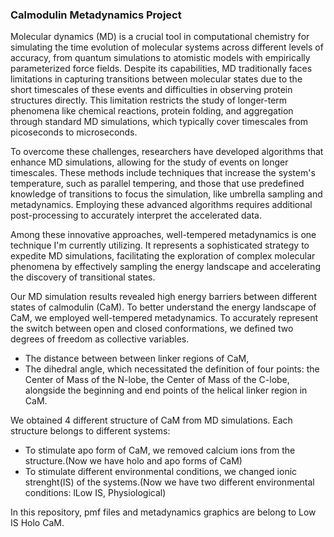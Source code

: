 ### Calmodulin Metadynamics Project

Molecular dynamics (MD) is a crucial tool in computational chemistry for simulating the time evolution of molecular systems across different levels of accuracy, from quantum simulations to atomistic models with empirically parameterized force fields. Despite its capabilities, MD traditionally faces limitations in capturing transitions between molecular states due to the short timescales of these events and difficulties in observing protein structures directly. This limitation restricts the study of longer-term phenomena like chemical reactions, protein folding, and aggregation through standard MD simulations, which typically cover timescales from picoseconds to microseconds.

To overcome these challenges, researchers have developed algorithms that enhance MD simulations, allowing for the study of events on longer timescales. These methods include techniques that increase the system's temperature, such as parallel tempering, and those that use predefined knowledge of transitions to focus the simulation, like umbrella sampling and metadynamics. Employing these advanced algorithms requires additional post-processing to accurately interpret the accelerated data.

Among these innovative approaches, well-tempered metadynamics is one technique I'm currently utilizing. It represents a sophisticated strategy to expedite MD simulations, facilitating the exploration of complex molecular phenomena by effectively sampling the energy landscape and accelerating the discovery of transitional states.

Our MD simulation results revealed high energy barriers between different states of calmodulin (CaM). To better understand the energy landscape of CaM, we employed well-tempered metadynamics. To accurately represent the switch between open and closed conformations, we defined two degrees of freedom as collective variables. 
- The distance between between linker regions of CaM,
- The dihedral angle, which necessitated the definition of four points: the Center of Mass of the N-lobe, the Center of Mass of the C-lobe, alongside the beginning and end points of the helical linker region in CaM.

We obtained 4 different structure of CaM from MD simulations. Each structure belongs to different systems: 
- To stimulate apo form of CaM, we removed calcium ions from the structure.(Now we have holo and apo forms of CaM)
- To stimulate different environmental conditions, we changed ionic strenght(IS) of the systems.(Now we have two different environmental conditions: lLow IS, Physiological)

In this repository, pmf files and metadynamics graphics are belong to Low IS Holo CaM.
